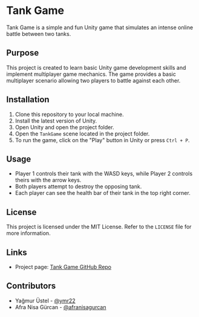 # Tank Game

Tank Game is a simple and fun Unity game that simulates an intense online battle between two tanks.

## Purpose

This project is created to learn basic Unity game development skills and implement multiplayer game mechanics. The game provides a basic multiplayer scenario allowing two players to battle against each other.

## Installation

1. Clone this repository to your local machine.
2. Install the latest version of Unity.
3. Open Unity and open the project folder.
4. Open the `TankGame` scene located in the project folder.
5. To run the game, click on the "Play" button in Unity or press `Ctrl + P`.

## Usage

- Player 1 controls their tank with the WASD keys, while Player 2 controls theirs with the arrow keys.
- Both players attempt to destroy the opposing tank.
- Each player can see the health bar of their tank in the top right corner.

## License

This project is licensed under the MIT License. Refer to the `LICENSE` file for more information.

## Links

- Project page: [Tank Game GitHub Repo](https://github.com/ymr22/Tank-Game-Unity)

## Contributors

- Yağmur Üstel - [@ymr22](https://github.com/ymr22)
- Afra Nisa Gürcan - [@afranisagurcan](https://github.com/afranisagurcan)
